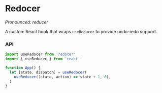 # Redocer

_Pronounced: reducer_

A custom React hook that wraps `useReducer` to provide undo-redo support.

### API

```jsx
import useRedocer from 'redocer'
import { useReducer } from 'react'

function App() {
  let [state, dispatch] = useRedocer(
    useReducer((state, action) => state + 1, 0),
  )
}
```

